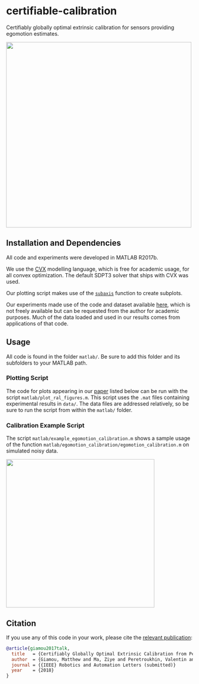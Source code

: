 # certifiable-calibration
Certifiably globally optimal extrinsic calibration for sensors providing egomotion estimates. 

<img src="https://raw.githubusercontent.com/utiasSTARS/certifiable-calibration/master/calibration_high_level.png" width="500px"/>


## Installation and Dependencies 

All code and experiments were developed in MATLAB R2017b.

We use the [CVX](http://cvxr.com/cvx/) modelling language, which is free for academic usage, for all convex optimization. The default SDPT3 solver that ships with CVX was used.

Our plotting script makes use of the [`subaxis`](https://www.mathworks.com/matlabcentral/fileexchange/3696-subaxis-subplot) function to create subplots. 

Our experiments made use of the code and dataset available [here](http://jbrookshire.com/projects_3dcalib.htm), which is not freely available but can be requested from the author for academic purposes. Much of the data loaded and used in our results comes from applications of that code.

## Usage 
All code is found in the folder `matlab/`. Be sure to add this folder and its subfolders to your MATLAB path.

### Plotting Script
The code for plots appearing in our [paper](https://arxiv.org) listed below can be run with the script `matlab/plot_ral_figures.m`. This script uses the `.mat` files containing experimental results in `data/`. The data files are addressed relatively, so be sure to run the script from within the `matlab/` folder.

### Calibration Example Script
The script `matlab/example_egomotion_calibration.m` shows a sample usage of the function `matlab/egomotion_calibration/egomotion_calibration.m` on simulated noisy data. 

<img src="https://raw.githubusercontent.com/utiasSTARS/certifiable-calibration/master/sensor_egomotion.png" width="400px"/>


## Citation
If you use any of this code in your work, please cite the [relevant publication](https://arxiv.org): 

```bibtex
@article{giamou2017talk,
  title   = {Certifiably Globally Optimal Extrinsic Calibration from Per-Sensor Egomotion},
  author  = {Giamou, Matthew and Ma, Ziye and Peretroukhin, Valentin and Kelly, Jonathan},
  journal = {{IEEE} Robotics and Automation Letters (submitted)}
  year    = {2018}
}
```
